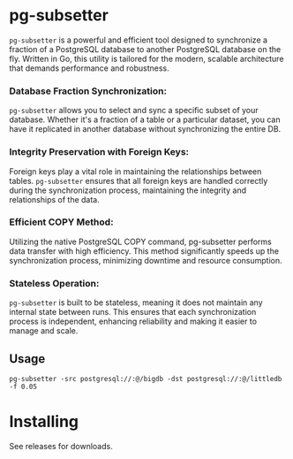 # pg-subsetter

`pg-subsetter` is a powerful and efficient tool designed to synchronize a fraction of a PostgreSQL database to another PostgreSQL database on the fly. Written in Go, this utility is tailored for the modern, scalable architecture that demands performance and robustness.

### Database Fraction Synchronization:
`pg-subsetter` allows you to select and sync a specific subset of your database. Whether it's a fraction of a table or a particular dataset, you can have it replicated in another database without synchronizing the entire DB.

### Integrity Preservation with Foreign Keys:
Foreign keys play a vital role in maintaining the relationships between tables. `pg-subsetter` ensures that all foreign keys are handled correctly during the synchronization process, maintaining the integrity and relationships of the data.

### Efficient COPY Method:
Utilizing the native PostgreSQL COPY command, pg-subsetter performs data transfer with high efficiency. This method significantly speeds up the synchronization process, minimizing downtime and resource consumption.

### Stateless Operation:
`pg-subsetter` is built to be stateless, meaning it does not maintain any internal state between runs. This ensures that each synchronization process is independent, enhancing reliability and making it easier to manage and scale.


## Usage

```pg-subsetter -src postgresql://:@/bigdb -dst postgresql://:@/littledb -f 0.05```

# Installing

See releases for downloads.
